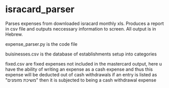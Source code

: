 # isracard_parser
Parses expenses from downloaded isracard monthly xls.
Produces a report in csv file and outputs neccessary information to screen.
All output is in Hebrew.

expense_parser.py is the code file

buisinesses.csv is the database of establishments setup into categories

fixed.csv are fixed expenses not included in the mastercard output, here u
have the ability of writing an expense as a cash expense and thus this expense
will be deducted out of cash withdrawals
if an entry is listed as "משיכת מזומנים" then it is subjected to being a cash withdrawal expense

